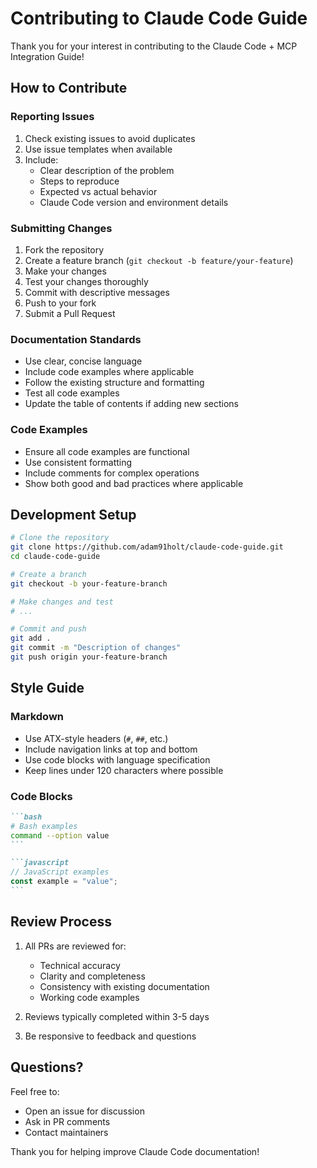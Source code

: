 # Contributing to Claude Code Guide

Thank you for your interest in contributing to the Claude Code + MCP Integration Guide!

## How to Contribute

### Reporting Issues

1. Check existing issues to avoid duplicates
2. Use issue templates when available
3. Include:
   - Clear description of the problem
   - Steps to reproduce
   - Expected vs actual behavior
   - Claude Code version and environment details

### Submitting Changes

1. Fork the repository
2. Create a feature branch (`git checkout -b feature/your-feature`)
3. Make your changes
4. Test your changes thoroughly
5. Commit with descriptive messages
6. Push to your fork
7. Submit a Pull Request

### Documentation Standards

- Use clear, concise language
- Include code examples where applicable
- Follow the existing structure and formatting
- Test all code examples
- Update the table of contents if adding new sections

### Code Examples

- Ensure all code examples are functional
- Use consistent formatting
- Include comments for complex operations
- Show both good and bad practices where applicable

## Development Setup

```bash
# Clone the repository
git clone https://github.com/adam91holt/claude-code-guide.git
cd claude-code-guide

# Create a branch
git checkout -b your-feature-branch

# Make changes and test
# ...

# Commit and push
git add .
git commit -m "Description of changes"
git push origin your-feature-branch
```

## Style Guide

### Markdown

- Use ATX-style headers (`#`, `##`, etc.)
- Include navigation links at top and bottom
- Use code blocks with language specification
- Keep lines under 120 characters where possible

### Code Blocks

````markdown
```bash
# Bash examples
command --option value
```

```javascript
// JavaScript examples
const example = "value";
```
````

## Review Process

1. All PRs are reviewed for:
   - Technical accuracy
   - Clarity and completeness
   - Consistency with existing documentation
   - Working code examples

2. Reviews typically completed within 3-5 days

3. Be responsive to feedback and questions

## Questions?

Feel free to:
- Open an issue for discussion
- Ask in PR comments
- Contact maintainers

Thank you for helping improve Claude Code documentation!